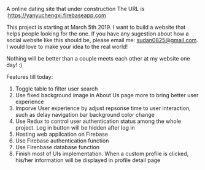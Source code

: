 A online dating site that under construction
The URL is :https://yanyuchengxi.firebaseapp.com


This project is starting at March 5th 2019. I want to build a website that helps people looking for the one. If you have any sugestion about how a social website like this should be, please email me: sudan0825@gmail.com. I would love to make your idea to the real world!

Nothing will be better than a couple meets each other at my website one day! :)

Features till today:
1. Toggle table to filter user search
2. Use fixed background image in About Us page more to bring better user experience
3. Imporve User experience by adjust repsonse time to user interaction, such as delay navigation bar background color change
4. Use Redux to control user authentication status among the whole project. Log in button will be hidden after log in 
5. Hosting web application on Firebase
6. Use Firebase authentication function
7. Use Firenbase database function 
8. Finish most of UIs implementation. When a custom profile is clicked, his/her information will be displayed in profile detail page

